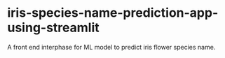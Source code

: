 # iris-species-name-prediction-app-using-streamlit
A front end interphase for ML model to predict iris flower species name.
